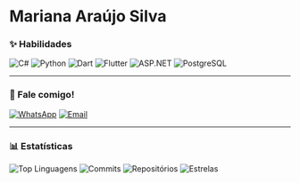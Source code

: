 # Mariana Araújo Silva

### ✨ Habilidades
![C#](https://img.shields.io/badge/C%23-FF8DAA?style=for-the-badge&logo=c-sharp&logoColor=4B0082)
![Python](https://img.shields.io/badge/Python-87CEEB?style=for-the-badge&logo=python&logoColor=003366)
![Dart](https://img.shields.io/badge/Dart-BAA0FF?style=for-the-badge&logo=dart&logoColor=4B0082)
![Flutter](https://img.shields.io/badge/Flutter-7FDBFF?style=for-the-badge&logo=flutter&logoColor=003366)
![ASP.NET](https://img.shields.io/badge/ASP.NET-CDA0DD?style=for-the-badge&logo=dotnet&logoColor=4B0082)
![PostgreSQL](https://img.shields.io/badge/PostgreSQL-FFB7B2?style=for-the-badge&logo=postgresql&logoColor=4B0082)

---

### 💌 Fale comigo!
[![WhatsApp](https://img.shields.io/badge/WhatsApp-99FF99?style=for-the-badge&logo=whatsapp&logoColor=006400)](https://wa.me/5584988594714)
[![Email](https://img.shields.io/badge/Gmail-FF9999?style=for-the-badge&logo=gmail&logoColor=8B0000)](mailto:araujosl.mariana@gmail.com)

---

### 📊 Estatísticas
![Top Linguagens](https://img.shields.io/github/languages/top/mari-arujjo?style=for-the-badge&color=BAA0FF&logoColor=4B0082)
![Commits](https://img.shields.io/github/commit-activity/m/mari-arujjo?style=for-the-badge&color=7FDBFF&logoColor=003366)
![Repositórios](https://img.shields.io/github/repos/mari-arujjo?style=for-the-badge&color=FF8DAA&logoColor=4B0082)
![Estrelas](https://img.shields.io/github/stars/mari-arujjo?style=for-the-badge&color=CDA0DD&logoColor=4B0082)
